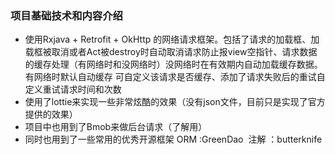 ### 项目基础技术和内容介绍
- 使用Rxjava + Retrofit + OkHttp 的网络请求框架。包括了请求的加载框、加载框被取消或者Act被destroy时自动取消请求防止报view空指针、请求数据的缓存处理（有网络时和没网络时）没网络时在有效期内自动加载缓存数据。有网络时默认自动缓存 可自定义该请求是否缓存、添加了请求失败后的重试自定义重试请求时间和次数
- 使用了lottie来实现一些非常炫酷的效果（没有json文件，目前只是实现了官方提供的效果）
- 项目中也用到了Bmob来做后台请求（了解用）
- 同时也用到了一些常用的优秀开源框架 ORM :GreenDao  注解 ：butterknife
